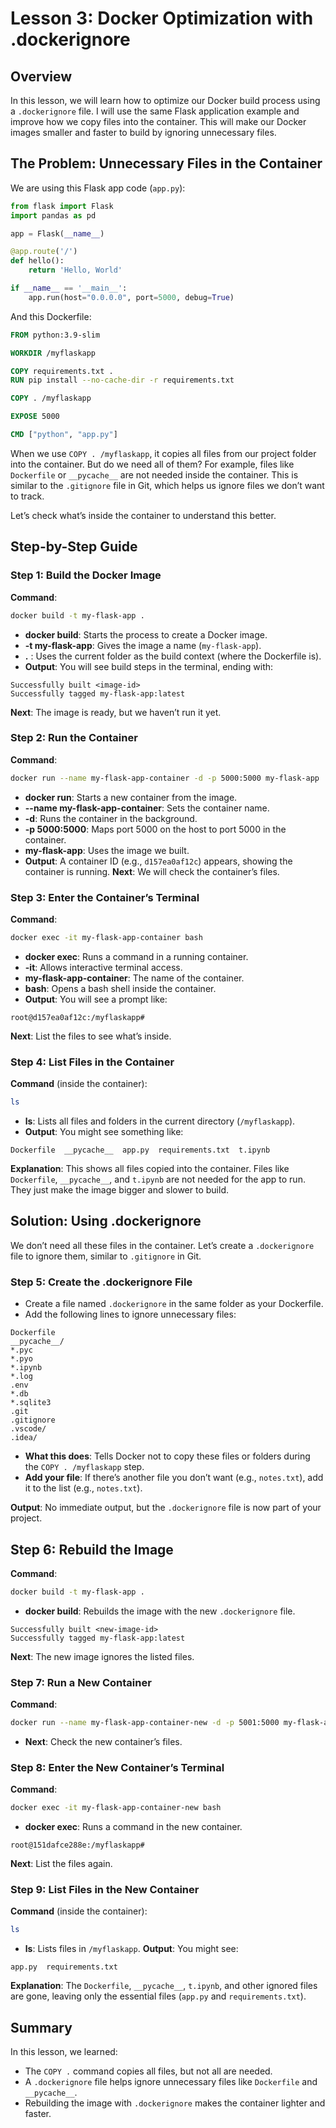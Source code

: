 # Lesson 3: Docker Optimization with .dockerignore

## Overview

In this lesson, we will learn how to optimize our Docker build process using a `.dockerignore` file. I will use the same Flask application example and improve how we copy files into the container. This will make our Docker images smaller and faster to build by ignoring unnecessary files.

## The Problem: Unnecessary Files in the Container

We are using this Flask app code (`app.py`):

```python
from flask import Flask
import pandas as pd

app = Flask(__name__)

@app.route('/')
def hello():
    return 'Hello, World'

if __name__ == '__main__':
    app.run(host="0.0.0.0", port=5000, debug=True)
```

And this Dockerfile:

```dockerfile
FROM python:3.9-slim

WORKDIR /myflaskapp

COPY requirements.txt .
RUN pip install --no-cache-dir -r requirements.txt

COPY . /myflaskapp

EXPOSE 5000

CMD ["python", "app.py"]
```

When we use `COPY . /myflaskapp`, it copies all files from our project folder into the container. But do we need all of them? For example, files like `Dockerfile` or `__pycache__` are not needed inside the container. This is similar to the `.gitignore` file in Git, which helps us ignore files we don’t want to track.

Let’s check what’s inside the container to understand this better.

## Step-by-Step Guide

### Step 1: Build the Docker Image

**Command**:

```bash
docker build -t my-flask-app .
```

- **docker build**: Starts the process to create a Docker image.
- **-t my-flask-app**: Gives the image a name (`my-flask-app`).
- **.** : Uses the current folder as the build context (where the Dockerfile is). 
- **Output**: You will see build steps in the terminal, ending with:

```
Successfully built <image-id>
Successfully tagged my-flask-app:latest
```

**Next**: The image is ready, but we haven’t run it yet.

### Step 2: Run the Container

**Command**:

```bash
docker run --name my-flask-app-container -d -p 5000:5000 my-flask-app
```

- **docker run**: Starts a new container from the image.
- **--name my-flask-app-container**: Sets the container name.
- **-d**: Runs the container in the background.
- **-p 5000:5000**: Maps port 5000 on the host to port 5000 in the container.
- **my-flask-app**: Uses the image we built. 
- **Output**: A container ID (e.g., `d157ea0af12c`) appears, showing the container is running. **Next**: We will check the container’s files.

### Step 3: Enter the Container’s Terminal

**Command**:

```bash
docker exec -it my-flask-app-container bash
```

- **docker exec**: Runs a command in a running container.
- **-it**: Allows interactive terminal access.
- **my-flask-app-container**: The name of the container.
- **bash**: Opens a bash shell inside the container. 
- **Output**: You will see a prompt like:

```
root@d157ea0af12c:/myflaskapp#
```

**Next**: List the files to see what’s inside.

### Step 4: List Files in the Container

**Command** (inside the container):

```bash
ls
```

- **ls**: Lists all files and folders in the current directory (`/myflaskapp`). 
- **Output**: You might see something like:

```
Dockerfile  __pycache__  app.py  requirements.txt  t.ipynb
```

**Explanation**: This shows all files copied into the container. Files like `Dockerfile`, `__pycache__`, and `t.ipynb` are not needed for the app to run. They just make the image bigger and slower to build.

## Solution: Using .dockerignore

We don’t need all these files in the container. Let’s create a `.dockerignore` file to ignore them, similar to `.gitignore` in Git.

### Step 5: Create the .dockerignore File

- Create a file named `.dockerignore` in the same folder as your Dockerfile.
- Add the following lines to ignore unnecessary files:

```
Dockerfile
__pycache__/
*.pyc
*.pyo
*.ipynb
*.log
.env
*.db
*.sqlite3
.git
.gitignore
.vscode/
.idea/
```

- **What this does**: Tells Docker not to copy these files or folders during the `COPY . /myflaskapp` step.
- **Add your file**: If there’s another file you don’t want (e.g., `notes.txt`), add it to the list (e.g., `notes.txt`).

**Output**: No immediate output, but the `.dockerignore` file is now part of your project.

## Step 6: Rebuild the Image

**Command**:

```bash
docker build -t my-flask-app .
```

- **docker build**: Rebuilds the image with the new `.dockerignore` file.

```
Successfully built <new-image-id>
Successfully tagged my-flask-app:latest
```

**Next**: The new image ignores the listed files.

### Step 7: Run a New Container

**Command**:

```bash
docker run --name my-flask-app-container-new -d -p 5001:5000 my-flask-app
```

-  **Next**: Check the new container’s files.

### Step 8: Enter the New Container’s Terminal

**Command**:

```bash
docker exec -it my-flask-app-container-new bash
```

- **docker exec**: Runs a command in the new container.

```
root@151dafce288e:/myflaskapp#
```

**Next**: List the files again.

### Step 9: List Files in the New Container

**Command** (inside the container):

```bash
ls
```

- **ls**: Lists files in `/myflaskapp`. **Output**: You might see:

```
app.py  requirements.txt
```

**Explanation**: The `Dockerfile`, `__pycache__`, `t.ipynb`, and other ignored files are gone, leaving only the essential files (`app.py` and `requirements.txt`).

## Summary

In this lesson, we learned:

- The `COPY .` command copies all files, but not all are needed.
- A `.dockerignore` file helps ignore unnecessary files like `Dockerfile` and `__pycache__`.
- Rebuilding the image with `.dockerignore` makes the container lighter and faster.

